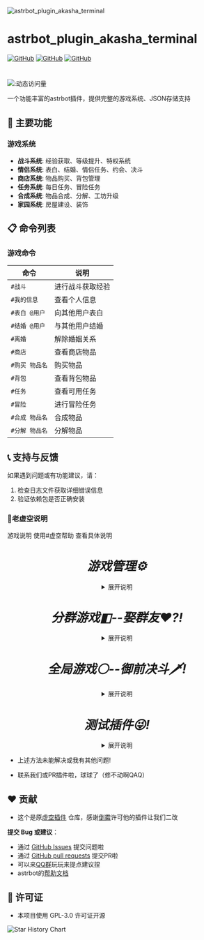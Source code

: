 ![astrbot_plugin_akasha_terminal](https://socialify.git.ci/MegSopern/astrbot_plugin_akasha_terminal/image?description=1&font=Raleway&forks=1&issues=1&language=1&name=1&owner=1&pattern=Circuit%20Board&pulls=1&stargazers=1&theme=Auto)

# astrbot_plugin_akasha_terminal

[![GitHub](https://img.shields.io/badge/作者-MegSopern-FB7299)](https://github.com/MegSopern)
[![GitHub](https://img.shields.io/badge/作者-Xinhaihai-FB7299)](https://github.com/Xinhaihai)
[![GitHub](https://img.shields.io/badge/作者-wbndm1234-FB7299)](https://github.com/wbndm1234)

#
![:动态访问量](https://count.kjchmc.cn/get/@:astrbot_plugin_akasha_terminal)


一个功能丰富的astrbot插件，提供完整的游戏系统、JSON存储支持

## 🌟 主要功能

### 游戏系统
- **战斗系统**: 经验获取、等级提升、特权系统
- **情侣系统**: 表白、结婚、情侣任务、约会、决斗
- **商店系统**: 物品购买、背包管理
- **任务系统**: 每日任务、冒险任务
- **合成系统**: 物品合成、分解、工坊升级
- **家园系统**: 房屋建设、装饰

## 📋 命令列表

### 游戏命令
| 命令 | 说明 |
|------|------|
| `#战斗` | 进行战斗获取经验 |
| `#我的信息` | 查看个人信息 |
| `#表白 @用户` | 向其他用户表白 |
| `#结婚 @用户` | 与其他用户结婚 |
| `#离婚` | 解除婚姻关系 |
| `#商店` | 查看商店物品 |
| `#购买 物品名` | 购买物品 |
| `#背包` | 查看背包物品 |
| `#任务` | 查看可用任务 |
| `#冒险` | 进行冒险任务 |
| `#合成 物品名` | 合成物品 |
| `#分解 物品名` | 分解物品 |


## 📞 支持与反馈

如果遇到问题或有功能建议，请：
1. 检查日志文件获取详细错误信息
3. 验证依赖包是否正确安装


### 🌈老虚空说明
  游戏说明
  使用#虚空帮助 查看具体说明

  <h1 align="center"><i>游戏管理⚙</i></h1>
  <details><summary align="center">展开说明</summary>

  |功能   |描述   |
  |---|---|
  |时间管理   |重置群内或指定人被计入的时间     |
  |权限管理   |设置或移除指定人的特殊权限   |
  |功能管理   |手动开启一些预先设定好的功能计划   |
  |存档管理   |一键删除错误的存档   |

  </details>
  <h1 align="center" class="群友老婆"><i>分群游戏◧--娶群友❤?!</i></h1>
  <details><summary align="center">展开说明</summary>

  |功能   |描述   |
  |---|---|
  |随机娶群友   |随机娶一位群友,谁都可以   |
  |指定求婚   |娶指定的群友,不可以重婚   |
  |配合求婚   |愿意还是拒绝?   |
  |强娶指定群友   |强行掳走群友   |
  |抢老婆   |联动御前决斗进行抢婚决斗!!! 抢走群友的老婆!   |
  |主动分手,被动甩掉   |不要老婆或被老婆甩掉   |
  |获取金币   |凡是都是需要付出的   |
  |花金币   |钱不能白赚   |
  |随机事件   |处处有惊喜   |
  |查看家庭   |看看和群友构建的家   |
  |开银啪   |牛牛冲!   |
  |更多功能   |敬请期待。或提交Issues   |

  </details>

  <h1 align="center"><i>全局游戏⚪--御前决斗🗡!</i></h1>
  <details><summary align="center">展开说明</summary>

  |功能   |描述   |
  |---|---|
  |决斗系统   |与一名群友开始决斗     |
  |经验系统   |通过各种方式提升经验,突破境界   |
  |战力系统   |战斗时根据战力决定胜率   |
  |签到&委托系统   |做做日常,签个到领取奖励   |
  |抽武器   |抽取武器 后续将加入战力   |
  |更多功能   |敬请期待。或提交Issues   |

  </details>

  <h1 align="center"><i>测试插件😜!</i></h1>
  <details><summary align="center">展开说明</summary>

  |将实现   |描述   |
  |---|---|
  |随机生成cp文   |奇妙的cp文？()     |

  </details>

  - 上述方法未能解决或我有其他问题!
  
  - 联系我们或PR插件啦，球球了（修不动啊QAQ）
  </details>
   
   ## ❤️ 贡献
  - 这个是原[虚空插件](https://github.com/wbndm1234/trss-akasha-terminal-plugin) 仓库，感谢[倒霉](https://github.com/wbndm1234)许可他的插件让我们二改

  **提交 Bug 或建议**：
  - 通过 [GitHub Issues](https://github.com/Xinhaihai-Xinhaihai/astrbot_plugin_akasha_terminal/issues) 提交问题啦
  - 通过 [GitHub pull requests](https://github.com/Xinhaihai-Xinhaihai/astrbot_plugin_akasha_terminal/pulls) 提交PR啦
  - 可以来[QQ群](https://qm.qq.com/q/evPFBVDc64)玩玩来提点建议捏
  - astrbot的[帮助文档](https://astrbot.app)

   ## 📜 许可证
  - 本项目使用 GPL-3.0 许可证开源
  
![Star History Chart](https://api.star-history.com/svg?repos=Xinhaihai-Xinhaihai/astrbot_plugin_akasha_terminal&type)
